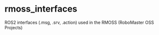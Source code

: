 # rmoss_interfaces

ROS2 interfaces (.msg, .srv, .action) used in the RMOSS (RoboMaster OSS Projects)
